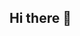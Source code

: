 ## Hi there 👋

<!--
**Gabiluz222/Gabiluz222** is a ✨ _special_ ✨ repository because its `README.md` (this file) appears on your GitHub profile.

OI meu nome é gabriella, estou no 1 ano do médio.😁
Gosto de cozinhar e pintar e mecher no meu celular.🧁📱
Em PC estamos fazendo trabalhos no p5js e treinando para o agrinho.🖥
Sou irmã mais velha e gosto de ficar com meus irmãos.👯
Eu amo viajar, e ja conheci boa parte do nordeste com meus pais.⛱
Minha  comida favorita é comida japonesa e meu doce favorito é bolo.🍱
